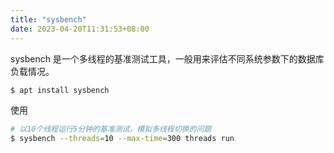 ```yaml
---
title: "sysbench"
date: 2023-04-20T11:31:53+08:00
---
```


sysbench 是一个多线程的基准测试工具，一般用来评估不同系统参数下的数据库负载情况。

```bash
$ apt install sysbench
```

使用

```bash
# 以10个线程运行5分钟的基准测试，模拟多线程切换的问题
$ sysbench --threads=10 --max-time=300 threads run
```

